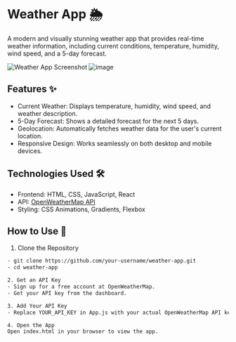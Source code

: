 # Weather App 🌦️

A modern and visually stunning weather app that provides real-time weather information, including current conditions, temperature, humidity, wind speed, and a 5-day forecast.

![Weather App Screenshot](screenshot.png) ![image](https://github.com/user-attachments/assets/8ca57408-4a90-4dfd-9a47-b22d66f4b306)



## Features ✨

- Current Weather: Displays temperature, humidity, wind speed, and weather description.
- 5-Day Forecast: Shows a detailed forecast for the next 5 days.
- Geolocation: Automatically fetches weather data for the user's current location.
- Responsive Design: Works seamlessly on both desktop and mobile devices.


## Technologies Used 🛠️

- Frontend: HTML, CSS, JavaScript, React
- API: [OpenWeatherMap API](https://openweathermap.org/api)
- Styling: CSS Animations, Gradients, Flexbox

## How to Use 🚀

1. Clone the Repository
```bash
- git clone https://github.com/your-username/weather-app.git
- cd weather-app

2. Get an API Key
- Sign up for a free account at OpenWeatherMap.
- Get your API key from the dashboard.

3. Add Your API Key
- Replace YOUR_API_KEY in App.js with your actual OpenWeatherMap API key.

4. Open the App
Open index.html in your browser to view the app.
